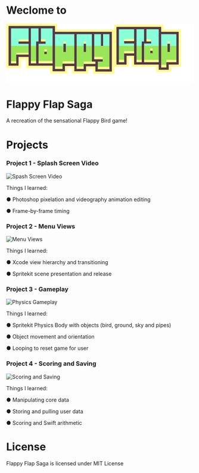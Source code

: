 # Weclome to

![FlappyFlapLogo](https://github.com/Rdbrennan/FlappyFlapSaga/blob/master/Various%20Images/FlappyLogoIntro.png)

# Flappy Flap Saga
A recreation of the sensational Flappy Bird game!


# Projects

### Project 1 - Splash Screen Video

![Spash Screen Video](https://media.giphy.com/media/1ykCOs9u7njOfZNwXG/giphy.gif)

Things I learned:
 
  ● Photoshop pixelation and videography animation editing
  
  ● Frame-by-frame timing

### Project 2 - Menu Views

![Menu Views](https://media.giphy.com/media/4Hx6oBIVAMqd1PUmsC/giphy.gif)

Things I learned:

  ● Xcode view hierarchy and transitioning
  
  ● Spritekit scene presentation and release

### Project 3 - Gameplay

![Physics Gameplay](https://media.giphy.com/media/3fiwFfrBSTj2y31S4T/giphy.gif)

Things I learned:

  ● Spritekit Physics Body with objects (bird, ground, sky and pipes)
  
  ● Object movement and orientation
  
  ● Looping to reset game for user

### Project 4 - Scoring and Saving

![Scoring and Saving](https://media.giphy.com/media/3LxLXi3i0uymIarM0J/giphy.gif)

Things I learned:

  ● Manipulating core data
  
  ● Storing and pulling user data
  
  ● Scoring and Swift arithmetic
  
  
# License
Flappy Flap Saga is licensed under MIT License
